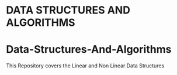 <H1>DATA STRUCTURES AND ALGORITHMS<H1>

# Data-Structures-And-Algorithms
This Repository covers the Linear and Non Linear Data Structures
